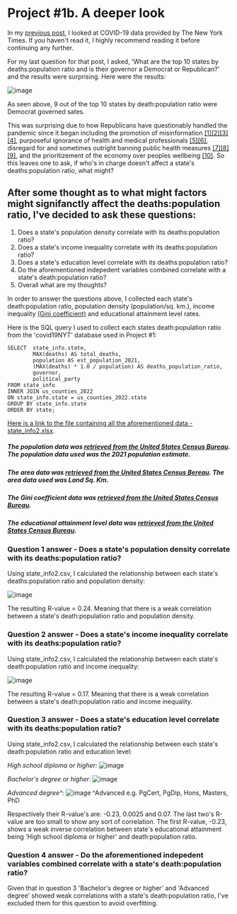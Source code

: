 # Project #1b. A deeper look

In my [previous post](https://robertjspencer.github.io/2022/05/21/COVID19-NYT.html), I looked at COVID-19 data provided by The New York Times. If you haven't read it, I highly recommend reading it before continuing any further.

For my last question for that post, I asked, 'What are the top 10 states by deaths:population ratio and is their governor a Democrat or Republican?' and the results were surprising. Here were the results:

![image](https://user-images.githubusercontent.com/105367716/170274486-64b0e227-ec20-4c59-99ad-1b6e2d3df5c7.png)

As seen above, 9 out of the top 10 states by death:population ratio were Democrat governed sates. 

This was surprising due to how Republicans have questionably handled the pandemic since it began including the promotion of misinformation [[1]](https://www.nytimes.com/2020/09/30/us/politics/trump-coronavirus-misinformation.html)[[2]](https://www.theatlantic.com/politics/archive/2020/11/trumps-lies-about-coronavirus/608647/)[[3]](https://abcnews.go.com/Health/wireStory/gop-state-lawmakers-spread-covid-19-misinformation-76166298)[[4]](https://www.washingtonpost.com/politics/2021/09/14/florida-desantis-vaccine-misinformation-rna/), purposeful ignorance of health and medical professionals [[5]](https://www.nature.com/articles/d41586-020-03035-4)[[6]](https://www.washingtonpost.com/national/coronavirus-ravaged-florida-as-ron-desantis-sidelined-scientists-and-followed-trump/2020/07/25/0b8008da-c648-11ea-b037-f9711f89ee46_story.html), disregard for and sometimes outright banning public health measures [[7]](https://www.texastribune.org/2021/08/06/texas-greg-abbott-covid-restrictions/)[[8]](https://www.cbsnews.com/news/georgia-governor-brian-kemp-bans-city-face-mask-orders-coronavirus-pandemic/)[[9]](https://www.reuters.com/world/us/appeals-court-rules-favor-florida-governor-reinstates-ban-mask-mandates-florida-2021-09-10/), and the prioritizement of the economy over peoples wellbeing [[10]](https://www.sciencedirect.com/science/article/pii/S0191886921002658). So this leaves one to ask, if who's in charge doesn't affect a state's deaths:population ratio, what might?

## After some thought as to what might factors might signifanctly affect the deaths:population ratio, I've decided to ask these questions:
1. Does a state's population density correlate with its deaths:population ratio?
2. Does a state's income inequality correlate with its deaths:population ratio?
3. Does a state's education level correlate with its deaths:population ratio?
4. Do the aforementioned indepedent variables combined correlate with a state's death:population ratio?
5. Overall what are my thoughts?

In order to answer the questions above, I collected each state's death:population ratio, population density (population/sq. km.), income inequality [(Gini coefficient)](https://data.oecd.org/inequality/income-inequality.htm) and educational attainment level rates. 

Here is the SQL query I used to collect each states death:population ratio from the 'covid19NYT' database used in Project #1:
```
SELECT  state_info.state,
        MAX(deaths) AS total_deaths,
        population AS est_population_2021,
        (MAX(deaths) * 1.0 / population) AS deaths_population_ratio,
        governor,
        political_party
FROM state_info
INNER JOIN us_counties_2022
ON state_info.state = us_counties_2022.state
GROUP BY state_info.state
ORDER BY state;
```

[Here is a link to the file containing all the aforementioned data - state_info2.xlsx](https://github.com/robertjspencer/robertjspencer.github.io/files/8892174/state_info2.xlsx).

##### The population data was [retrieved from the United States Census Bureau](https://www.census.gov/data/tables/time-series/demo/popest/2020s-state-total.html#par_textimage). The population data used was the 2021 population estimate. 
##### The area data was [retrieved from the United States Census Bereau](https://www.census.gov/geographies/reference-files/2010/geo/state-area.html). The area data used was Land Sq. Km. 
##### The Gini coefficient data was [retrieved from the United States Census Bureau](https://data.census.gov/cedsci/table?q=Gini&g=0100000US_0400000US01,02,04,05,06,08,09,10,11,12,13,15,16,17,18,19,20,21,22,23,24,25,26,27,28,29,30,31,32,33,34,35,36,37,38,39,40,41,42,44,45,46,47,48,49,50,51,53,54,55,56,72&tid=ACSDT1Y2019.B19083&moe=false&tp=true).
##### The educational attainment level data was [retrieved from the United States Census Bureau](https://web.archive.org/web/20210427151001if_/https://data.census.gov/cedsci/table?q=educational%20attainment&g=0100000US,.04000.001_0400000US72&tid=ACSST1Y2019.S1501&tp=true&hidePreview=true).


### Question 1 answer - Does a state's population density correlate with its deaths:population ratio?

Using state_info2.csv, I calculated the relationship between each state's deaths:population ratio and population density:

![image](https://user-images.githubusercontent.com/105367716/173360534-5c597d15-3d45-451f-a4d3-f8a7fd0c03a3.png)

The resulting R-value = 0.24. Meaning that there is a weak correlation between a state's death:population ratio and population density. 


### Question 2 answer - Does a state's income inequality correlate with its deaths:population ratio?

Using state_info2.csv, I calculated the relationship between each state's death:population ratio and income inequality:

![image](https://user-images.githubusercontent.com/105367716/173360838-9670d307-1d48-4ae5-bbad-f7ed83fd3207.png)

The resulting R-value = 0.17. Meaning that there is a weak correlation between a state's death:population ratio and income inequality.


### Question 3 answer - Does a state's education level correlate with its deaths:population ratio?

Using state_info2.csv, I calculated the relationship between each state's death:population ratio and education level:

*High school diploma or higher:*
![image](https://user-images.githubusercontent.com/105367716/173359352-7ef77dc5-0af3-44fa-b6a4-26b42bfddb2a.png)

*Bachelor's degree or higher:*
![image](https://user-images.githubusercontent.com/105367716/173359513-dc08626c-2041-4996-84f8-4aaebd006ef4.png)

*Advanced degree^:*
![image](https://user-images.githubusercontent.com/105367716/173359618-ab5840da-1f94-4658-a76e-c9900af82100.png)
^Advanced e.g. PgCert, PgDip, Hons, Masters, PhD

Respectively their R-value's are: -0.23, 0.0025 and 0.07. The last two's R-value are too small to show any sort of correlation. The first R-value, -0.23, shows a weak inverse correlation between state's educational attainment being 'High school diploma or higher' and death:population ratio.


### Question 4 answer - Do the aforementioned indepedent variables combined correlate with a state's death:population ratio?

Given that in question 3 'Bachelor's degree or higher' and 'Advanced degree' showed weak correlations with a state's death:population ratio, I've excluded them for this question to avoid overfitting.
